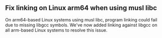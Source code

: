## Fix linking on Linux arm64 when using musl libc

On arm64-based Linux systems using musl libc, program linking could fail due to missing libgcc symbols. We've now added linking against libgcc on all arm-based Linux systems to resolve this issue.
